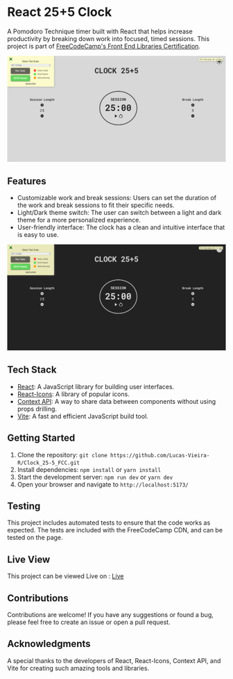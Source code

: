 # React 25+5 Clock

A Pomodoro Technique timer built with React that helps increase productivity by breaking down work into focused, timed sessions. This project is part of [FreeCodeCamp's Front End Libraries Certification](https://www.freecodecamp.org/learn/front-end-libraries/front-end-libraries-projects/).


![ligth-mode](img/light-clock.png)

## Features
- Customizable work and break sessions: Users can set the duration of the work and break sessions to fit their specific needs.
- Light/Dark theme switch: The user can switch between a light and dark theme for a more personalized experience.
- User-friendly interface: The clock has a clean and intuitive interface that is easy to use.


![dark-mode](img/dark-clock.png)

## Tech Stack
- [React](https://reactjs.org/): A JavaScript library for building user interfaces.
- [React-Icons](https://react-icons.github.io/react-icons/): A library of popular icons.
- [Context API](https://reactjs.org/docs/context.html): A way to share data between components without using props drilling.
- [Vite](https://vitejs.dev): A fast and efficient JavaScript build tool.

## Getting Started
1. Clone the repository: `git clone https://github.com/Lucas-Vieira-R/Clock_25-5_FCC.git`
2. Install dependencies: `npm install` or `yarn install`
3. Start the development server: `npm run dev` or `yarn dev`
4. Open your browser and navigate to `http://localhost:5173/`

## Testing
This project includes automated tests to ensure that the code works as expected. The tests are included with the FreeCodeCamp CDN, and can be tested on the page.

## Live View
This project can be viewed Live on : [Live](https://clock-25-5-fcc-lucas-vieira-r.vercel.app)

## Contributions
Contributions are welcome! If you have any suggestions or found a bug, please feel free to create an issue or open a pull request.

## Acknowledgments
A special thanks to the developers of React, React-Icons, Context API, and Vite for creating such amazing tools and libraries.
